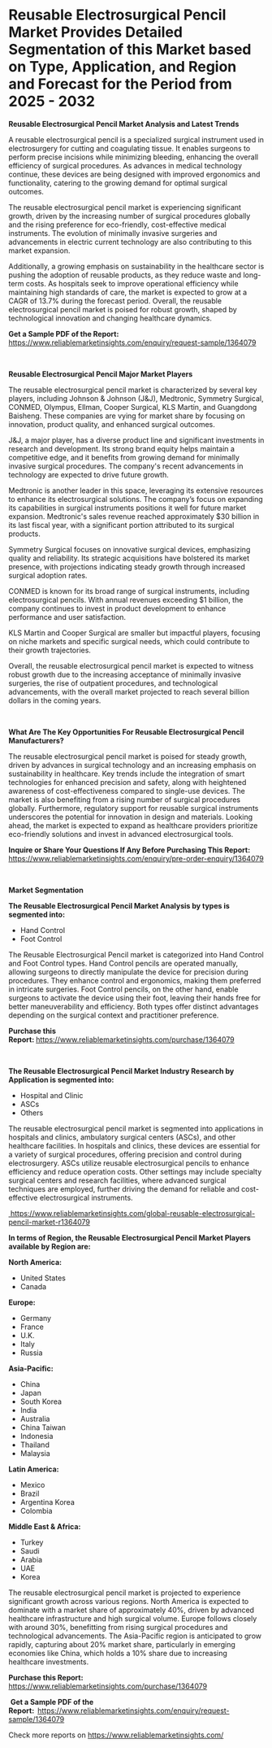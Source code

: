 <p><h1>Reusable Electrosurgical Pencil Market Provides Detailed Segmentation of this Market based on Type, Application, and Region and Forecast for the Period from 2025 - 2032</h1></p><p><strong>Reusable Electrosurgical Pencil Market Analysis and Latest Trends</strong></p>
<p><p>A reusable electrosurgical pencil is a specialized surgical instrument used in electrosurgery for cutting and coagulating tissue. It enables surgeons to perform precise incisions while minimizing bleeding, enhancing the overall efficiency of surgical procedures. As advances in medical technology continue, these devices are being designed with improved ergonomics and functionality, catering to the growing demand for optimal surgical outcomes.</p><p>The reusable electrosurgical pencil market is experiencing significant growth, driven by the increasing number of surgical procedures globally and the rising preference for eco-friendly, cost-effective medical instruments. The evolution of minimally invasive surgeries and advancements in electric current technology are also contributing to this market expansion. </p><p>Additionally, a growing emphasis on sustainability in the healthcare sector is pushing the adoption of reusable products, as they reduce waste and long-term costs. As hospitals seek to improve operational efficiency while maintaining high standards of care, the market is expected to grow at a CAGR of 13.7% during the forecast period. Overall, the reusable electrosurgical pencil market is poised for robust growth, shaped by technological innovation and changing healthcare dynamics.</p></p>
<p><strong>Get a Sample PDF of the Report:&nbsp;</strong> <a href="https://www.reliablemarketinsights.com/enquiry/request-sample/1364079?utm_campaign=2002&utm_medium=2&utm_source=Github&utm_content=ia&utm_term=04032025&utm_id=reusable-electrosurgical-pencil">https://www.reliablemarketinsights.com/enquiry/request-sample/1364079</a></p>
<p>&nbsp;</p>
<p><strong>Reusable Electrosurgical Pencil Major Market Players</strong></p>
<p><p>The reusable electrosurgical pencil market is characterized by several key players, including Johnson & Johnson (J&J), Medtronic, Symmetry Surgical, CONMED, Olympus, Ellman, Cooper Surgical, KLS Martin, and Guangdong Baisheng. These companies are vying for market share by focusing on innovation, product quality, and enhanced surgical outcomes.</p><p>J&J, a major player, has a diverse product line and significant investments in research and development. Its strong brand equity helps maintain a competitive edge, and it benefits from growing demand for minimally invasive surgical procedures. The company's recent advancements in technology are expected to drive future growth.</p><p>Medtronic is another leader in this space, leveraging its extensive resources to enhance its electrosurgical solutions. The company’s focus on expanding its capabilities in surgical instruments positions it well for future market expansion. Medtronic's sales revenue reached approximately $30 billion in its last fiscal year, with a significant portion attributed to its surgical products.</p><p>Symmetry Surgical focuses on innovative surgical devices, emphasizing quality and reliability. Its strategic acquisitions have bolstered its market presence, with projections indicating steady growth through increased surgical adoption rates.</p><p>CONMED is known for its broad range of surgical instruments, including electrosurgical pencils. With annual revenues exceeding $1 billion, the company continues to invest in product development to enhance performance and user satisfaction.</p><p>KLS Martin and Cooper Surgical are smaller but impactful players, focusing on niche markets and specific surgical needs, which could contribute to their growth trajectories.</p><p>Overall, the reusable electrosurgical pencil market is expected to witness robust growth due to the increasing acceptance of minimally invasive surgeries, the rise of outpatient procedures, and technological advancements, with the overall market projected to reach several billion dollars in the coming years.</p></p>
<p>&nbsp;</p>
<p><strong>What Are The Key Opportunities For Reusable Electrosurgical Pencil Manufacturers?</strong></p>
<p><p>The reusable electrosurgical pencil market is poised for steady growth, driven by advances in surgical technology and an increasing emphasis on sustainability in healthcare. Key trends include the integration of smart technologies for enhanced precision and safety, along with heightened awareness of cost-effectiveness compared to single-use devices. The market is also benefiting from a rising number of surgical procedures globally. Furthermore, regulatory support for reusable surgical instruments underscores the potential for innovation in design and materials. Looking ahead, the market is expected to expand as healthcare providers prioritize eco-friendly solutions and invest in advanced electrosurgical tools.</p></p>
<p><strong>Inquire or Share Your Questions If Any Before Purchasing This Report:</strong> <a href="https://www.reliablemarketinsights.com/enquiry/pre-order-enquiry/1364079?utm_campaign=2002&utm_medium=2&utm_source=Github&utm_content=ia&utm_term=04032025&utm_id=reusable-electrosurgical-pencil">https://www.reliablemarketinsights.com/enquiry/pre-order-enquiry/1364079</a></p>
<p>&nbsp;</p>
<p><strong>Market Segmentation</strong></p>
<p><strong>The Reusable Electrosurgical Pencil Market Analysis by types is segmented into:</strong></p>
<p><ul><li>Hand Control</li><li>Foot Control</li></ul></p>
<p><p>The Reusable Electrosurgical Pencil market is categorized into Hand Control and Foot Control types. Hand Control pencils are operated manually, allowing surgeons to directly manipulate the device for precision during procedures. They enhance control and ergonomics, making them preferred in intricate surgeries. Foot Control pencils, on the other hand, enable surgeons to activate the device using their foot, leaving their hands free for better maneuverability and efficiency. Both types offer distinct advantages depending on the surgical context and practitioner preference.</p></p>
<p><strong>Purchase this Report:&nbsp;</strong><a href="https://www.reliablemarketinsights.com/purchase/1364079?utm_campaign=2002&utm_medium=2&utm_source=Github&utm_content=ia&utm_term=04032025&utm_id=reusable-electrosurgical-pencil">https://www.reliablemarketinsights.com/purchase/1364079</a></p>
<p>&nbsp;</p>
<p><strong>The Reusable Electrosurgical Pencil Market Industry Research by Application is segmented into:</strong></p>
<p><ul><li>Hospital and Clinic</li><li>ASCs</li><li>Others</li></ul></p>
<p><p>The reusable electrosurgical pencil market is segmented into applications in hospitals and clinics, ambulatory surgical centers (ASCs), and other healthcare facilities. In hospitals and clinics, these devices are essential for a variety of surgical procedures, offering precision and control during electrosurgery. ASCs utilize reusable electrosurgical pencils to enhance efficiency and reduce operation costs. Other settings may include specialty surgical centers and research facilities, where advanced surgical techniques are employed, further driving the demand for reliable and cost-effective electrosurgical instruments.</p></p>
<p><a href="https://www.reliablemarketinsights.com/global-reusable-electrosurgical-pencil-market-r1364079?utm_campaign=2002&utm_medium=2&utm_source=Github&utm_content=ia&utm_term=04032025&utm_id=reusable-electrosurgical-pencil">&nbsp;https://www.reliablemarketinsights.com/global-reusable-electrosurgical-pencil-market-r1364079</a></p>
<p><strong>In terms of Region, the Reusable Electrosurgical Pencil Market Players available by Region are:</strong></p>
<p>
    <p> <strong> North America: </strong>
        <ul>
            <li>United States</li>
            <li>Canada</li>
        </ul>
        </p> 
    <p> <strong> Europe: </strong>
        <ul>
            <li>Germany</li>
            <li>France</li>
            <li>U.K.</li>
            <li>Italy</li>
            <li>Russia</li>
        </ul>
        </p> 
    <p> <strong> Asia-Pacific: </strong>
        <ul>
            <li>China</li>
            <li>Japan</li>
            <li>South Korea</li>
            <li>India</li>
            <li>Australia</li>
            <li>China Taiwan</li>
            <li>Indonesia</li>
            <li>Thailand</li>
            <li>Malaysia</li>
        </ul>
        </p> 
    <p> <strong> Latin America: </strong>
        <ul>
            <li>Mexico</li>
            <li>Brazil</li>
            <li>Argentina Korea</li>
            <li>Colombia</li>
        </ul>
        </p> 
    <p> <strong> Middle East & Africa: </strong>
        <ul>
            <li>Turkey</li>
            <li>Saudi</li>
            <li>Arabia</li>
            <li>UAE</li>
            <li>Korea</li>
        </ul>
    </p>
    </p>
<p><p>The reusable electrosurgical pencil market is projected to experience significant growth across various regions. North America is expected to dominate with a market share of approximately 40%, driven by advanced healthcare infrastructure and high surgical volume. Europe follows closely with around 30%, benefitting from rising surgical procedures and technological advancements. The Asia-Pacific region is anticipated to grow rapidly, capturing about 20% market share, particularly in emerging economies like China, which holds a 10% share due to increasing healthcare investments.</p></p>
<p><strong>Purchase this Report: </strong><a href="https://www.reliablemarketinsights.com/purchase/1364079?utm_campaign=2002&utm_medium=2&utm_source=Github&utm_content=ia&utm_term=04032025&utm_id=reusable-electrosurgical-pencil">https://www.reliablemarketinsights.com/purchase/1364079</a></p>
<p>&nbsp;<strong>Get a Sample PDF of the Report:&nbsp;&nbsp;</strong><a href="https://www.reliablemarketinsights.com/enquiry/request-sample/1364079?utm_campaign=2002&utm_medium=2&utm_source=Github&utm_content=ia&utm_term=04032025&utm_id=reusable-electrosurgical-pencil">https://www.reliablemarketinsights.com/enquiry/request-sample/1364079</a></p>
<p><strong></strong></p>
<p>Check more reports on <a href="https://www.reliablemarketinsights.com/?utm_campaign=2002&utm_medium=2&utm_source=Github&utm_content=ia&utm_term=04032025&utm_id=reusable-electrosurgical-pencil">https://www.reliablemarketinsights.com/</a></p>
